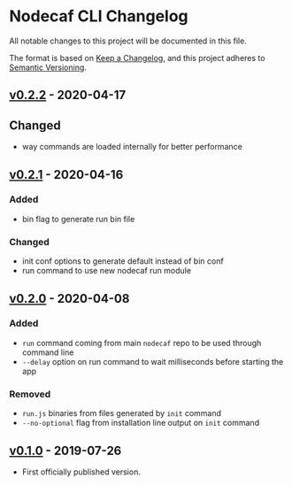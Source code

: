 # Nodecaf CLI Changelog

All notable changes to this project will be documented in this file.

The format is based on [Keep a Changelog](https://keepachangelog.com/en/1.0.0/),
and this project adheres to [Semantic Versioning](https://semver.org/spec/v2.0.0.html).

## [v0.2.2] - 2020-04-17

## Changed
- way commands are loaded internally for better performance

## [v0.2.1] - 2020-04-16

### Added
- bin flag to generate run bin file

### Changed
- init conf options to generate default instead of bin conf
- run command to use new nodecaf run module

## [v0.2.0] - 2020-04-08

### Added

- `run` command coming from main `nodecaf` repo to be used through command line
- `--delay` option on run command to wait milliseconds before starting the app

### Removed
- `run.js` binaries from files generated by `init` command
- `--no-optional` flag from installation line output on `init` command

## [v0.1.0] - 2019-07-26
- First officially published version.

[v0.1.0]: https://gitlab.com/GCSBOSS/nodecaf-cli/-/tags/v0.1.0
[v0.2.0]: https://gitlab.com/GCSBOSS/nodecaf-cli/-/tags/v0.2.0
[v0.2.1]: https://gitlab.com/GCSBOSS/nodecaf-cli/-/tags/v0.2.1
[v0.2.2]: https://gitlab.com/GCSBOSS/nodecaf-cli/-/tags/v0.2.2
